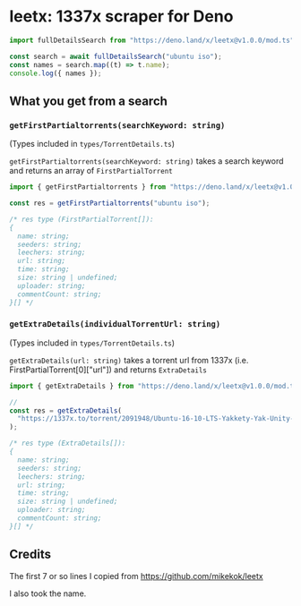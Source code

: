 # leetx: 1337x scraper for Deno

```ts
import fullDetailsSearch from "https://deno.land/x/leetx@v1.0.0/mod.ts";

const search = await fullDetailsSearch("ubuntu iso");
const names = search.map((t) => t.name);
console.log({ names });
```

## What you get from a search

### `getFirstPartialtorrents(searchKeyword: string)`

(Types included in `types/TorrentDetails.ts`)

`getFirstPartialtorrents(searchKeyword: string)` takes a search keyword and returns an array of `FirstPartialTorrent`

```ts
import { getFirstPartialtorrents } from "https://deno.land/x/leetx@v1.0.0/mod.ts";

const res = getFirstPartialtorrents("ubuntu iso");

/* res type (FirstPartialTorrent[]):
{
  name: string;
  seeders: string;
  leechers: string;
  url: string;
  time: string;
  size: string | undefined;
  uploader: string;
  commentCount: string;
}[] */
```

### `getExtraDetails(individualTorrentUrl: string)`

(Types included in `types/TorrentDetails.ts`)

`getExtraDetails(url: string)` takes a torrent url from 1337x (i.e. FirstPartialTorrent[0]["url"]) and returns `ExtraDetails`

```ts
import { getExtraDetails } from "https://deno.land/x/leetx@v1.0.0/mod.ts";

//
const res = getExtraDetails(
  "https://1337x.to/torrent/2091948/Ubuntu-16-10-LTS-Yakkety-Yak-Unity-x32-i386-Desktop-ISO-Uzerus/"
);

/* res type (ExtraDetails[]):
{
  name: string;
  seeders: string;
  leechers: string;
  url: string;
  time: string;
  size: string | undefined;
  uploader: string;
  commentCount: string;
}[] */
```

## Credits

The first 7 or so lines I copied from https://github.com/mikekok/leetx

I also took the name.
